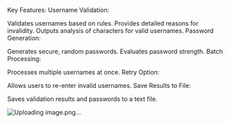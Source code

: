 Key Features:
Username Validation:

Validates usernames based on rules.
Provides detailed reasons for invalidity.
Outputs analysis of characters for valid usernames.
Password Generation:

Generates secure, random passwords.
Evaluates password strength.
Batch Processing:

Processes multiple usernames at once.
Retry Option:

Allows users to re-enter invalid usernames.
Save Results to File:

Saves validation results and passwords to a text file.

![Uploading image.png…]()
